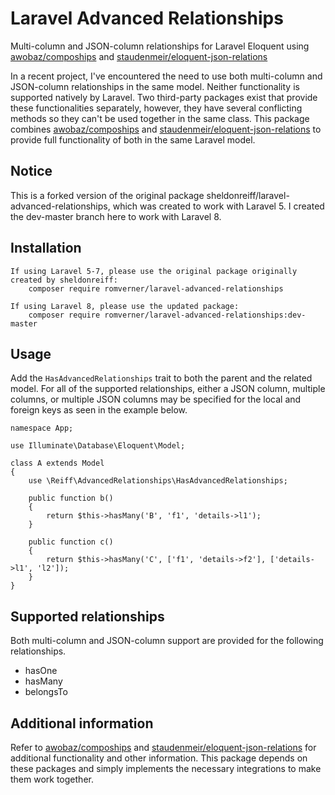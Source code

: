 Laravel Advanced Relationships
==============

Multi-column and JSON-column relationships for Laravel Eloquent using [awobaz/compoships](https://github.com/topclaudy/compoships) and [staudenmeir/eloquent-json-relations](https://github.com/staudenmeir/eloquent-json-relations)

In a recent project, I've encountered the need to use both multi-column and JSON-column relationships in the same model. Neither functionality is supported natively by Laravel. Two third-party packages exist that provide these functionalities separately, however, they have several conflicting methods so they can't be used together in the same class. This package combines [awobaz/compoships](https://github.com/topclaudy/compoships) and [staudenmeir/eloquent-json-relations](https://github.com/staudenmeir/eloquent-json-relations) to provide full functionality of both in the same Laravel model.

## Notice
This is a forked version of the original package sheldonreiff/laravel-advanced-relationships, which was created to work with Laravel 5. I created the dev-master branch here to work with Laravel 8.

## Installation
```
If using Laravel 5-7, please use the original package originally created by sheldonreiff:
    composer require romverner/laravel-advanced-relationships

If using Laravel 8, please use the updated package:
    composer require romverner/laravel-advanced-relationships:dev-master
```

## Usage
Add the `HasAdvancedRelationships` trait to both the parent and the related model. For all of the supported relationships, either a JSON column, multiple columns, or multiple JSON columns may be specified for the local and foreign keys as seen in the example below.

```
namespace App;

use Illuminate\Database\Eloquent\Model;

class A extends Model
{
    use \Reiff\AdvancedRelationships\HasAdvancedRelationships;
    
    public function b()
    {
        return $this->hasMany('B', 'f1', 'details->l1');
    }
    
    public function c()
    {
        return $this->hasMany('C', ['f1', 'details->f2'], ['details->l1', 'l2']);
    }
}
```

## Supported relationships
Both multi-column and JSON-column support are provided for the following relationships.
- hasOne
- hasMany
- belongsTo

## Additional information
Refer to [awobaz/compoships](https://github.com/topclaudy/compoships) and [staudenmeir/eloquent-json-relations](https://github.com/staudenmeir/eloquent-json-relations) for additional functionality and other information. This package depends on these packages and simply implements the necessary integrations to make them work together.
